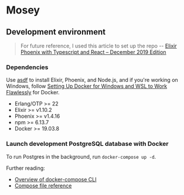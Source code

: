 # Mosey

## Development environment

> For future reference, I used this article to set up the repo -- [Elixir Phoenix with Typescript and React – December 2019 Edition](https://dev.to/aisrael/elixir-phoenix-with-typescript-and-react-december-2019-edition-39l4)

### Dependencies

Use [asdf](https://asdf-vm.com/) to install Elixir, Phoenix, and Node.js, and if you're working on Windows, follow [Setting Up Docker for Windows and WSL to Work Flawlessly](https://nickjanetakis.com/blog/setting-up-docker-for-windows-and-wsl-to-work-flawlessly) for Docker.

- Erlang/OTP >= 22
- Elixir >= v1.10.2
- Phoenix >= v1.4.16
- npm >= 6.13.7
- Docker >= 19.03.8

### Launch development PostgreSQL database with Docker

To run Postgres in the background, run `docker-compose up -d`.

Further reading:

- [Overview of docker-compose CLI](https://docs.docker.com/compose/reference/overview/)
- [Compose file reference](https://docs.docker.com/compose/compose-file/)
